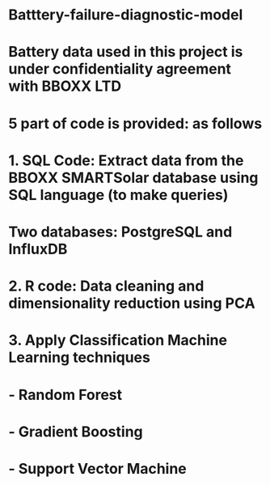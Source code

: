 # Batttery-failure-diagnostic-model

# Battery data used in this project is under confidentiality agreement with BBOXX LTD
# 5 part of code is provided: as follows

# 1. SQL Code: Extract data from the BBOXX SMARTSolar database using SQL language (to make queries)
# Two databases: PostgreSQL and InfluxDB

# 2. R code: Data cleaning and dimensionality reduction using PCA

# 3. Apply Classification Machine Learning techniques
# - Random Forest
# - Gradient Boosting
# - Support Vector Machine


